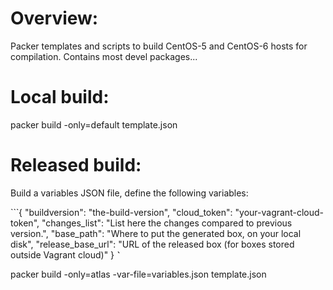 
# Overview:

Packer templates and scripts to build CentOS-5 and CentOS-6 hosts for
compilation. Contains most devel packages...

# Local build:

packer build -only=default template.json

# Released build:

Build a variables JSON file, define the following variables:

``̀
{
    "buildversion": "the-build-version",
    "cloud_token": "your-vagrant-cloud-token",
    "changes_list": "List here the changes compared to previous version.",
    "base_path": "Where to put the generated box, on your local disk",
    "release_base_url": "URL of the released box (for boxes stored outside Vagrant cloud)"
}
`̀̀ `

packer build -only=atlas -var-file=variables.json template.json

